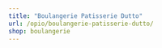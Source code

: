 ```yaml
---
title: "Boulangerie Patisserie Dutto"
url: /opio/boulangerie-patisserie-dutto/
shop: boulangerie
---
```

